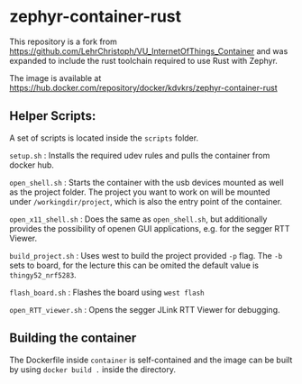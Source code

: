 # zephyr-container-rust

This repository is a fork from https://github.com/LehrChristoph/VU_InternetOfThings_Container and was
expanded to include the rust toolchain required to use Rust with Zephyr.

The image is available at https://hub.docker.com/repository/docker/kdvkrs/zephyr-container-rust

## Helper Scripts:

A set of scripts is located inside the `scripts` folder.

`setup.sh` : Installs the required udev rules and pulls the container from docker hub.

`open_shell.sh` : Starts the container with the usb devices mounted as well as the project folder. The project you want to work on will be mounted under `/workingdir/project`, which is also the entry point of the container.

`open_x11_shell.sh` : Does the same as `open_shell.sh`, but additionally provides the possibility of openen GUI applications, e.g. for the segger RTT Viewer.

`build_project.sh` : Uses west to build the project provided `-p` flag. The `-b` sets to board, for the lecture this can be omited the default value is `thingy52_nrf5283`.

`flash_board.sh` : Flashes the board using `west flash`

`open_RTT_viewer.sh` : Opens the segger JLink RTT Viewer for debugging.

## Building the container

The Dockerfile inside `container` is self-contained and the image can be built by using `docker build .` inside the directory.
